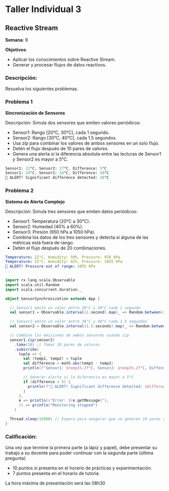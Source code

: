 # Taller Individual  3
## Reactive Stream

**Semana**: 9

**Objetivos**:

- Aplicar los conocimientos sobre Reactive Stream.
- Generar y procesar flujos de datos reactivos.

### Descripción:

Resuelva los siguientes problemas.

### Problema 1
**Sincronización de Sensores**

Descripción: Simula dos sensores que emiten valores periódicos:

- Sensor1: Rango [20°C, 30°C], cada 1 segundo.
- Sensor2: Rango [30°C, 40°C], cada 1.5 segundos.
- Usa zip para combinar los valores de ambos sensores en un solo flujo.
- Detén el flujo después de 10 pares de valores.
- Genera una alerta si la diferencia absoluta entre las lecturas de Sensor1 y Sensor2 es mayor a 5°C.
  

```mathematica
Sensor1: 22°C, Sensor2: 27°C, Difference: 5°C
Sensor1: 24°C, Sensor2: 34°C, Difference: 10°C
🚨 ALERT! Significant difference detected: 10°C
```

### Problema 2
**Sistema de Alerta Complejo**

Descripción: Simula tres sensores que emiten datos periódicos:

- Sensor1: Temperatura (20°C a 30°C).
- Sensor2: Humedad (40% a 60%).
- Sensor3: Presión (950 hPa a 1050 hPa).
- Combina los datos de los tres sensores y detecta si alguna de las métricas está fuera de rango.
- Detén el flujo después de 20 combinaciones.

```yaml
Temperature: 22°C, Humidity: 50%, Pressure: 970 hPa
Temperature: 25°C, Humidity: 42%, Pressure: 1055 hPa
🚨 ALERT! Pressure out of range: 1055 hPa
...
```
```Scala
import rx.lang.scala.Observable
import scala.util.Random
import scala.concurrent.duration._

object SensorSynchronization extends App {

  // Sensor1 emite un valor entre 20°C y 30°C cada 1 segundo
  val sensor1 = Observable.interval(1.second).map(_ => Random.between(20.0, 30.0))

  // Sensor2 emite un valor entre 30°C y 40°C cada 1.5 segundos
  val sensor2 = Observable.interval(1.5.seconds).map(_ => Random.between(30.0, 40.0))

  // Combina las emisiones de ambos sensores usando zip
  sensor1.zip(sensor2)
    .take(10) // Tomar 10 pares de valores
    .subscribe(
      tuple => {
        val (temp1, temp2) = tuple
        val difference = math.abs(temp1 - temp2)
        println(f"Sensor1: $temp1%.2f°C, Sensor2: $temp2%.2f°C, Difference: $difference%.2f°C")

        // Generar alerta si la diferencia es mayor a 5°C
        if (difference > 5) {
          println(f"🚨 ALERT! Significant difference detected: $difference%.2f°C")
        }
      },
      e => println(s"Error: ${e.getMessage}"),
      () => println("Monitoring stopped")
    )

  Thread.sleep(15000) // Espera para asegurar que se generen 10 pares de valores
}
```

### Calificación:

Una vez que termine la primera parte (a lápiz y papel), debe presentar su trabajo a su docente para poder continuar con la segunda parte (última pregunta)

- 10 puntos si presenta en el horario de prácticas y experimentación.
- 7 puntos presenta en el horario de tutoría

La hora máxima de presentación será las 08h30
